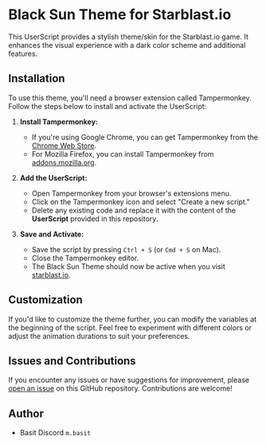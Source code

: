 # Black Sun Theme for Starblast.io

This UserScript provides a stylish theme/skin for the Starblast.io game. It enhances the visual experience with a dark color scheme and additional features.

## Installation

To use this theme, you'll need a browser extension called Tampermonkey. Follow the steps below to install and activate the UserScript:

1. **Install Tampermonkey:**
   - If you're using Google Chrome, you can get Tampermonkey from the [Chrome Web Store](https://chrome.google.com/webstore/detail/tampermonkey/dhdgffkkebhmkfjojejmpbldmpobfkfo).
   - For Mozilla Firefox, you can install Tampermonkey from [addons.mozilla.org](https://addons.mozilla.org/en-US/firefox/addon/tampermonkey/).

2. **Add the UserScript:**
   - Open Tampermonkey from your browser's extensions menu.
   - Click on the Tampermonkey icon and select "Create a new script."
   - Delete any existing code and replace it with the content of the **UserScript** provided in this repository.

3. **Save and Activate:**
   - Save the script by pressing `Ctrl + S` (or `Cmd + S` on Mac).
   - Close the Tampermonkey editor.
   - The Black Sun Theme should now be active when you visit [starblast.io](https://starblast.io/).

## Customization

If you'd like to customize the theme further, you can modify the variables at the beginning of the script. Feel free to experiment with different colors or adjust the animation durations to suit your preferences.

## Issues and Contributions

If you encounter any issues or have suggestions for improvement, please [open an issue](URL_TO_ISSUES) on this GitHub repository. Contributions are welcome!

## Author

- Basit         Discord ```m.basit```
